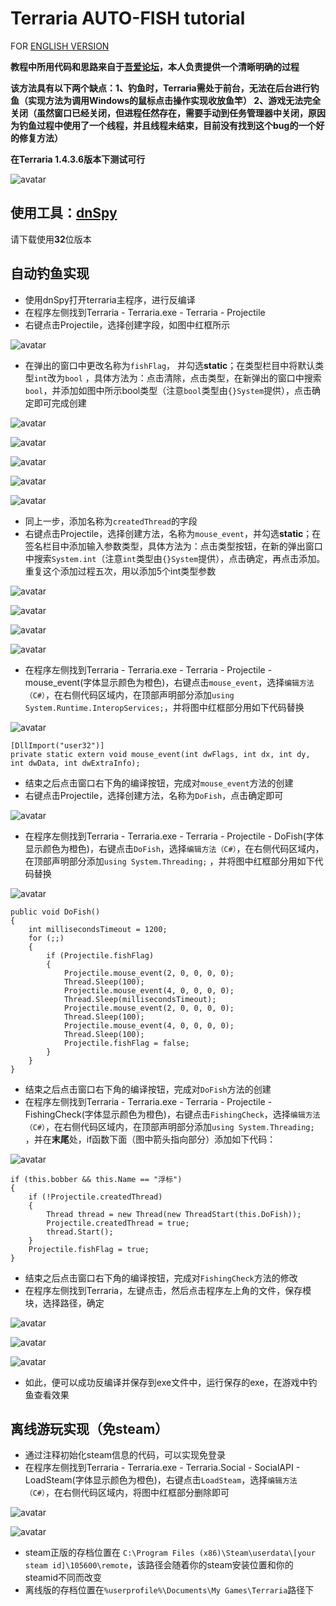 # Terraria AUTO-FISH tutorial
FOR [ENGLISH VERSION](https://github.com/CurssedCoffin/Treearia-auto-fish/blob/main/README_EN.MD)

**教程中所用代码和思路来自于[吾爱论坛](https://www.52pojie.cn/thread-1425351-1-1.html)，本人负责提供一个清晰明确的过程**

**该方法具有以下两个缺点：1、钓鱼时，Terraria需处于前台，无法在后台进行钓鱼（实现方法为调用Windows的鼠标点击操作实现收放鱼竿） 2、游戏无法完全关闭（虽然窗口已经关闭，但进程任然存在，需要手动到任务管理器中关闭，原因为钓鱼过程中使用了一个线程，并且线程未结束，目前没有找到这个bug的一个好的修复方法）**

**在Terraria 1.4.3.6版本下测试可行**

![avatar](./imgs/anime.gif)

## 使用工具：[dnSpy](https://github.com/dnSpy/dnSpy)
请下载使用**32**位版本

## 自动钓鱼实现
* 使用dnSpy打开terraria主程序，进行反编译
* 在程序左侧找到Terraria - Terraria.exe - Terraria - Projectile
* 右键点击Projectile，选择创建字段，如图中红框所示

![avatar](./imgs/1.png)

* 在弹出的窗口中更改名称为```fishFlag```， 并勾选**static**；在类型栏目中将默认类型```int```改为```bool``` ，具体方法为：点击清除，点击类型，在新弹出的窗口中搜索```bool```，并添加如图中所示bool类型（注意```bool```类型由```{}System```提供），点击确定即可完成创建

![avatar](./imgs/2.png)

![avatar](./imgs/3.png)

![avatar](./imgs/4.png)

![avatar](./imgs/5.png)

![avatar](./imgs/6.png)

* 同上一步，添加名称为```createdThread```的字段
* 右键点击Projectile，选择创建方法，名称为```mouse_event```，并勾选**static**；在签名栏目中添加输入参数类型，具体方法为：点击类型按钮，在新的弹出窗口中搜索```System.int```（注意```int```类型由```{}System```提供），点击确定，再点击添加。重复这个添加过程五次，用以添加5个int类型参数

![avatar](./imgs/7.png)

![avatar](./imgs/8.png)

![avatar](./imgs/9.png)

![avatar](./imgs/10.png)

* 在程序左侧找到Terraria - Terraria.exe - Terraria - Projectile - mouse_event(字体显示颜色为橙色)，右键点击```mouse_event```，选择```编辑方法（C#）```，在右侧代码区域内，在顶部声明部分添加```using System.Runtime.InteropServices;```，并将图中红框部分用如下代码替换

![avatar](./imgs/11.png)
```
[DllImport("user32")]
private static extern void mouse_event(int dwFlags, int dx, int dy, int dwData, int dwExtraInfo);
```
* 结束之后点击窗口右下角的编译按钮，完成对```mouse_event```方法的创建
* 右键点击Projectile，选择创建方法，名称为```DoFish```，点击确定即可

![avatar](./imgs/12.png)

* 在程序左侧找到Terraria - Terraria.exe - Terraria - Projectile - DoFish(字体显示颜色为橙色)，右键点击```DoFish```，选择```编辑方法（C#）```，在右侧代码区域内，在顶部声明部分添加```using System.Threading;``` ，并将图中红框部分用如下代码替换

![avatar](./imgs/13.png)

```
public void DoFish()
{
	int millisecondsTimeout = 1200;
	for (;;)
	{
		if (Projectile.fishFlag)
		{
			Projectile.mouse_event(2, 0, 0, 0, 0);
			Thread.Sleep(100);
			Projectile.mouse_event(4, 0, 0, 0, 0);
			Thread.Sleep(millisecondsTimeout);
			Projectile.mouse_event(2, 0, 0, 0, 0);
			Thread.Sleep(100);
			Projectile.mouse_event(4, 0, 0, 0, 0);
			Thread.Sleep(100);
			Projectile.fishFlag = false;
		}
	}
}
```
* 结束之后点击窗口右下角的编译按钮，完成对```DoFish```方法的创建
* 在程序左侧找到Terraria - Terraria.exe - Terraria - Projectile - FishingCheck(字体显示颜色为橙色)，右键点击```FishingCheck```，选择```编辑方法（C#）```，在右侧代码区域内，在顶部声明部分添加```using System.Threading;``` ，并在**末尾**处，if函数下面（图中箭头指向部分）添加如下代码：

![avatar](./imgs/14.png)

```
if (this.bobber && this.Name == "浮标")
{
	if (!Projectile.createdThread)
	{
		Thread thread = new Thread(new ThreadStart(this.DoFish));
		Projectile.createdThread = true;
		thread.Start();
	}
	Projectile.fishFlag = true;
}
```
* 结束之后点击窗口右下角的编译按钮，完成对```FishingCheck```方法的修改
* 在程序左侧找到Terraria，左键点击，然后点击程序左上角的文件，保存模块，选择路径，确定

![avatar](./imgs/15.png)

![avatar](./imgs/16.png)

![avatar](./imgs/17.png)

* 如此，便可以成功反编译并保存到exe文件中，运行保存的exe，在游戏中钓鱼查看效果

## 离线游玩实现（免steam）
* 通过注释初始化steam信息的代码，可以实现免登录
* 在程序左侧找到Terraria - Terraria.exe - Terraria.Social - SocialAPI - LoadSteam(字体显示颜色为橙色)，右键点击```LoadSteam```，选择```编辑方法（C#）```，在右侧代码区域内，将图中红框部分删除即可

![avatar](./imgs/18.png)

![avatar](./imgs/19.png)

* steam正版的存档位置在
```C:\Program Files (x86)\Steam\userdata\[your steam id]\105600\remote```，该路径会随着你的steam安装位置和你的steamid不同而改变
* 离线版的存档位置在```%userprofile%\Documents\My Games\Terraria```路径下